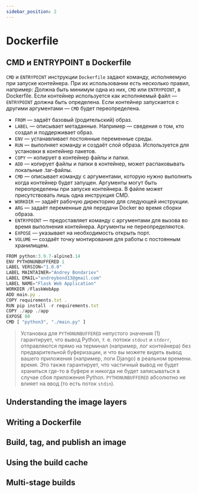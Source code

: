 ```yaml
---
sidebar_position: 2
---
```


# Dockerfile

## CMD и ENTRYPOINT в Dockerfile
`CMD` и `ENTRYPOINT` инструкции `Dockerfile` задают команду, исполняемую при запуске контейнера. При их использовании есть несколько правил, например: 
Должна быть минимум одна из них, `CMD` или `ENTRYPOINT`, в Dockerfile. Если контейнер используется как исполняемый файл — `ENTRYPOINT` должна быть определена. Если контейнер запускается с другими аргументами — `CMD` будет переопределена.

- `FROM` — задаёт базовый (родительский) образ.
- `LABEL` — описывает метаданные. Например — сведения о том, кто создал и поддерживает образ.
- `ENV` — устанавливает постоянные переменные среды.
- `RUN` — выполняет команду и создаёт слой образа. Используется для установки в контейнер пакетов.
- `COPY` — копирует в контейнер файлы и папки.
- `ADD` — копирует файлы и папки в контейнер, может распаковывать локальные .tar-файлы.
- `CMD` — описывает команду с аргументами, которую нужно выполнить когда контейнер будет запущен. Аргументы могут быть переопределены при запуске контейнера. В файле может присутствовать лишь одна инструкция CMD.
- `WORKDIR` — задаёт рабочую директорию для следующей инструкции.
- `ARG` — задаёт переменные для передачи Docker во время сборки образа.
- `ENTRYPOINT` — предоставляет команду с аргументами для вызова во время выполнения контейнера. Аргументы не переопределяются.
- `EXPOSE` — указывает на необходимость открыть порт.
- `VOLUME` — создаёт точку монтирования для работы с постоянным хранилищем.

```jsx title="Упаковка PyWebApp in Docker" showLineNumbers
FROM python:3.9.7-alpine3.14
ENV PYTHONUNBUFFERED 1
LABEL VERSION="1.0.0"
LABEL MAINTAINER="Andrey Bondariev"
LABEL EMAIL="andreybond13@gmail.com"
LABEL NAME="Flask Web Application"
WORKDIR /FlaskWebApp
ADD main.py .
COPY requirements.txt .
RUN pip install -r requirements.txt
COPY ./app ./app
EXPOSE 80
CMD [ "python3", "./main.py" ]
```
> Установка для `PYTHONUNBUFFERED` непустого значения (1) гарантирует, что вывод Python, т. е. потоки `stdout` и `stderr`, отправляются прямо на терминал (например, лог контейнера) без предварительной буферизации, и что вы можете видеть вывод вашего приложения (например, логи Django) в реальном времени. время. Это также гарантирует, что частичный вывод не будет храниться где-то в буфере и никогда не будет записываться в случае сбоя приложения Python. `PYTHONUNBUFFERED` абсолютно не влияет на ввод (то есть поток `stdin`). 


## Understanding the image layers


## Writing a Dockerfile


## Build, tag, and publish an image


## Using the build cache


## Multi-stage builds
